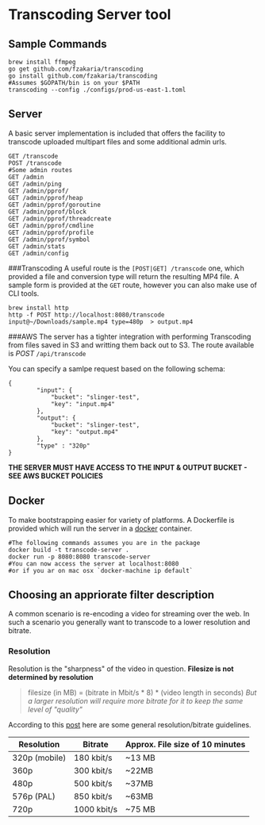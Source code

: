 # Transcoding Server tool

## Sample Commands

```
brew install ffmpeg
go get github.com/fzakaria/transcoding
go install github.com/fzakaria/transcoding
#Assumes $GOPATH/bin is on your $PATH 
transcoding --config ./configs/prod-us-east-1.toml
```

## Server
A basic server implementation is included that offers the facility to transcode uploaded multipart files and some additional admin urls.

```                               
GET /transcode                               
POST /transcode 
#Some admin routes
GET /admin 
GET /admin/ping                                 
GET /admin/pprof/                            
GET /admin/pprof/heap                        
GET /admin/pprof/goroutine                   
GET /admin/pprof/block                       
GET /admin/pprof/threadcreate                
GET /admin/pprof/cmdline                     
GET /admin/pprof/profile                     
GET /admin/pprof/symbol                      
GET /admin/stats    
GET /admin/config
```

###Transcoding
A useful route is the `[POST|GET] /transcode` one, which provided a file and conversion type will return the resulting MP4 file. A sample form is provided at the `GET` route, however you can also make use of CLI tools.

```
brew install http 
http -f POST http://localhost:8080/transcode input@~/Downloads/sample.mp4 type=480p  > output.mp4
```

###AWS
The server has a tighter integration with performing Transcoding from files saved in S3 and writting them back out to S3.
The route available is *POST* `/api/transcode`

You can specify a samlpe request based on the following schema:

```    
{
		"input": {
			"bucket": "slinger-test",
			"key": "input.mp4"
		},
		"output": {
			"bucket": "slinger-test",
			"key": "output.mp4"
		},
		"type" : "320p"
}
```
**THE SERVER MUST HAVE ACCESS TO THE INPUT & OUTPUT BUCKET - SEE AWS BUCKET POLICIES**

## Docker
To make bootstrapping easier for variety of platforms. A Dockerfile is provided which will run the server in a [docker](https://www.docker.com/) container.

```
#The following commands assumes you are in the package
docker build -t transcode-server .
docker run -p 8080:8080 transcode-server   
#You can now access the server at localhost:8080
#or if you ar on mac osx `docker-machine ip default`
```

## Choosing an appriorate filter description

A common scenario is re-encoding a video for streaming over the web. In such a scenario you generally want to transcode to a lower resolution and bitrate.

### Resolution
Resolution is the "sharpness" of the video in question. 
**Filesize is not determined by resolution**

> filesize (in MB) = (bitrate in Mbit/s * 8) * (video length in seconds)
*But a larger resolution will require more bitrate for it to keep the same level of "quality"*

According to this [post](https://www.virag.si/2012/01/web-video-encoding-tutorial-with-ffmpeg-0-9/) here are some general resolution/bitrate guidelines.

Resolution    | Bitrate       | Approx. File size of 10 minutes
------------- | ------------- | -------------------------------
320p (mobile) | 180 kbit/s    | ~13 MB
360p          | 300 kbit/s    |	~22MB
480p          |	500 kbit/s    | ~37MB
576p (PAL)    | 850 kbit/s    | ~63MB
720p          | 1000 kbit/s   | ~75 MB
